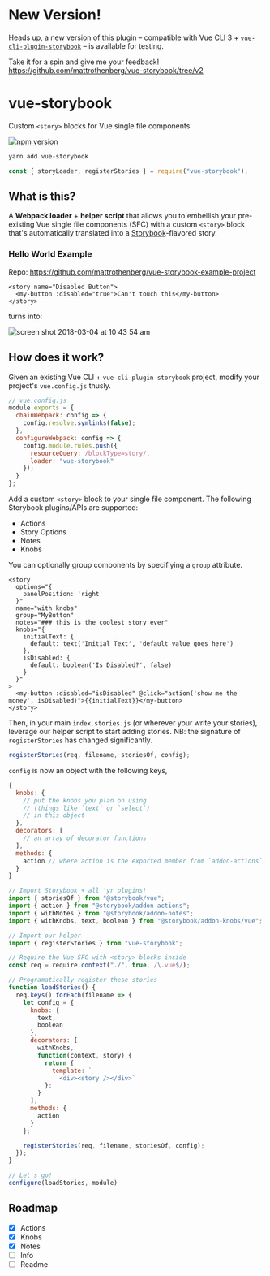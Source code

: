 # New Version!
Heads up, a new version of this plugin – compatible with Vue CLI 3 + [`vue-cli-plugin-storybook`](https://github.com/storybooks/vue-cli-plugin-storybook) – is available for testing.

Take it for a spin and give me your feedback!
https://github.com/mattrothenberg/vue-storybook/tree/v2



# vue-storybook

Custom `<story>` blocks for Vue single file components

[![npm version](https://badge.fury.io/js/vue-storybook.svg)](https://badge.fury.io/js/vue-storybook)

```bash
yarn add vue-storybook
```

```js
const { storyLoader, registerStories } = require("vue-storybook");
```

## What is this?

A **Webpack loader** + **helper script** that allows you to embellish your pre-existing Vue single file components (SFC) with a custom `<story>` block that's automatically translated into a [Storybook](https://github.com/storybooks/storybook)-flavored story.

### Hello World Example

Repo: https://github.com/mattrothenberg/vue-storybook-example-project

```vue
<story name="Disabled Button">
  <my-button :disabled="true">Can't touch this</my-button>
</story>
```

turns into:

![screen shot 2018-03-04 at 10 43 54 am](https://user-images.githubusercontent.com/5148596/36947401-13794112-1f99-11e8-89d8-0741cc38ee45.png)

## How does it work?

Given an existing Vue CLI + `vue-cli-plugin-storybook` project, modify your project's `vue.config.js` thusly.

```js
// vue.config.js
module.exports = {
  chainWebpack: config => {
    config.resolve.symlinks(false);
  },
  configureWebpack: config => {
    config.module.rules.push({
      resourceQuery: /blockType=story/,
      loader: "vue-storybook"
    });
  }
};
```

Add a custom `<story>` block to your single file component. The following Storybook plugins/APIs are supported:

- Actions
- Story Options
- Notes
- Knobs

You can optionally group components by specifiying a `group` attribute.

```vue
<story
  options="{
    panelPosition: 'right'
  }"
  name="with knobs"
  group="MyButton"
  notes="### this is the coolest story ever"
  knobs="{
    initialText: {
      default: text('Initial Text', 'default value goes here')
    },
    isDisabled: {
      default: boolean('Is Disabled?', false)
    }
  }"
>
  <my-button :disabled="isDisabled" @click="action('show me the money', isDisabled)">{{initialText}}</my-button>
</story>
```

Then, in your main `index.stories.js` (or wherever your write your stories), leverage our helper script to start adding stories. NB: the signature of `registerStories` has changed significantly.

```js
registerStories(req, filename, storiesOf, config);
```

`config` is now an object with the following keys,

```js
{
  knobs: {
    // put the knobs you plan on using
    // (things like `text` or `select`)
    // in this object
  },
  decorators: [
    // an array of decorator functions
  ],
  methods: {
    action // where action is the exported member from `addon-actions`
  }
}
```

```js
// Import Storybook + all 'yr plugins!
import { storiesOf } from "@storybook/vue";
import { action } from "@storybook/addon-actions";
import { withNotes } from "@storybook/addon-notes";
import { withKnobs, text, boolean } from "@storybook/addon-knobs/vue";

// Import our helper
import { registerStories } from "vue-storybook";

// Require the Vue SFC with <story> blocks inside
const req = require.context("./", true, /\.vue$/);

// Programatically register these stories
function loadStories() {
  req.keys().forEach(filename => {
    let config = {
      knobs: {
        text,
        boolean
      },
      decorators: [
        withKnobs,
        function(context, story) {
          return {
            template: `
              <div><story /></div>`
          };
        }
      ],
      methods: {
        action
      }
    };

    registerStories(req, filename, storiesOf, config);
  });
}

// Let's go!
configure(loadStories, module)
```

## Roadmap

- [x] Actions
- [x] Knobs
- [x] Notes
- [ ] Info
- [ ] Readme
